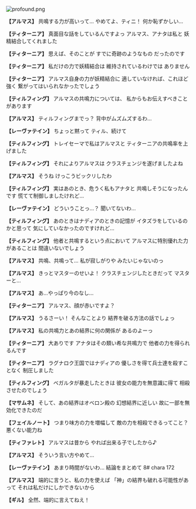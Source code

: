 
![profound.png](../images/backgrounds/profound.png)

**【アルマス】**
共鳴する力が高いって…
やめてよ、ティニ！
何か恥ずかしい…

**【ティターニア】**
真面目な話をしているんですよっ
アルマス、アナタは私と
妖精結合してくれました

**【ティターニア】**
思えば、そのことが
すでに奇跡のようなもの
だったのです

**【ティターニア】**
私だけの力で妖精結合は
維持されているわけでは
ありません

**【ティターニア】**
アルマス自身の力が妖精結合に
適していなければ、これほど強く
繋がってはいられなかったでしょう

**【ティルフィング】**
アルマスの共鳴力については、
私からもお伝えすべきことがあります

**【アルマス】**
ティルフィングまでっ？
背中がムズムズするわ…

**【レーヴァテイン】**
ちょっと黙って
ティル、続けて

**【ティルフィング】**
トレイセーマで私はアルマスと
ティターニアの共鳴率を上げました

**【ティルフィング】**
それによりアルマスは
クラスチェンジを遂げましたよね

**【アルマス】**
そうね
けっこうビックリしたわ

**【ティルフィング】**
実はあのとき、危うく私もアナタと
共鳴しそうになったんです
慌てて制御しましたけれど…

**【レーヴァテイン】**
どういうことっ…？
聞いてないわ…

**【ティルフィング】**
あのときはナディアのときの記憶が
イタズラをしているのかと思って
気にしていなかったのですけれど…

**【ティルフィング】**
他者と共鳴するという点において
アルマスに特別優れた力があることは
間違いないでしょう

**【アルマス】**
共鳴、共鳴って…
私が寂しがりや
みたいじゃないのっ

**【アルマス】**
きっとマスターのせいよ！
クラスチェンジしたときだって
マスターと…

**【アルマス】**
あ…やっぱり今のなし…

**【ティターニア】**
アルマス、顔が赤いですよ？

**【アルマス】**
うるさーい！
そんなことより
結界を破る方法の話でしょっ

**【アルマス】**
私の共鳴力とあの結界に何の関係が
あるのよーっ

**【ティターニア】**
大ありです
アナタはその類い希な共鳴力で
他者の力を得られるんです

**【ティターニア】**
ラグナロク王国ではナディアの
優しさを得て兵士達を殺すことなく
制圧しました

**【ティルフィング】**
ベガルタが暴走したときは
彼女の能力を無意識に得て
相殺させたのでしょう

**【マサムネ】**
そして、あの結界はオベロン殿の
幻想結界に近しい
故に一部を無効化できたのだ

**【フェイルノート】**
つまり味方の力を増幅して
敵の力を相殺できるってこと？
悪くない能力ね

**【ティファレト】**
アルマスは昔から
やれば出来る子でしたから♪

**【アルマス】**
そういう言い方やめて…

**【レーヴァテイン】**
あまり時間がないわ…
結論をまとめて
8# chara 172

**【アルマス】**
端的に言うと、私の力を使えば
「神」の結界も破れる可能性があって
それは私だけにしかできないから

**【ギル】**
全然、端的に言えてねえ！